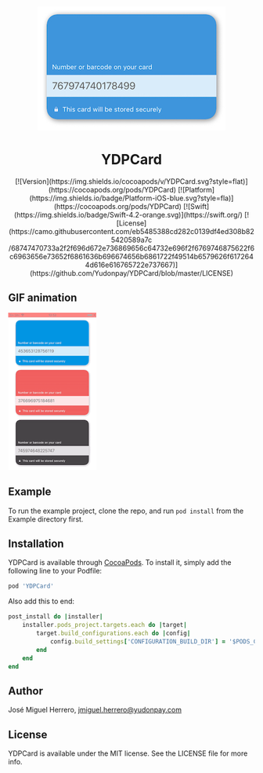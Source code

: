 <p align="center">
<img src="https://github.com/Yudonpay/YDPCard/blob/master/Resources/card.jpeg">
</p>
<div align="center">
<h1> YDPCard</h1>
</div>

<p align="center">
[![Version](https://img.shields.io/cocoapods/v/YDPCard.svg?style=flat)](https://cocoapods.org/pods/YDPCard)
[![Platform](https://img.shields.io/badge/Platform-iOS-blue.svg?style=fla)](https://cocoapods.org/pods/YDPCard)
[![Swift](https://img.shields.io/badge/Swift-4.2-orange.svg)](https://swift.org/)
[![License](https://camo.githubusercontent.com/eb5485388cd282c0139df4ed308b825420589a7c /68747470733a2f2f696d672e736869656c64732e696f2f6769746875622f6c6963656e73652f6861636b696674656b6861722f49514b6579626f6172644d616e616765722e737667)](https://github.com/Yudonpay/YDPCard/blob/master/LICENSE)
</p>

## GIF animation

[![Gif](https://github.com/Yudonpay/YDPCard/blob/master/Resources/example.gif)]()

## Example

To run the example project, clone the repo, and run `pod install` from the Example directory first.

## Installation

YDPCard is available through [CocoaPods](https://cocoapods.org). To install
it, simply add the following line to your Podfile:

```ruby
pod 'YDPCard'
```
Also add this to end:
```ruby
post_install do |installer|
    installer.pods_project.targets.each do |target|
        target.build_configurations.each do |config|
            config.build_settings['CONFIGURATION_BUILD_DIR'] = '$PODS_CONFIGURATION_BUILD_DIR'
        end
    end
end
```
## Author

José Miguel Herrero, jmiguel.herrero@yudonpay.com

## License

YDPCard is available under the MIT license. See the LICENSE file for more info.
